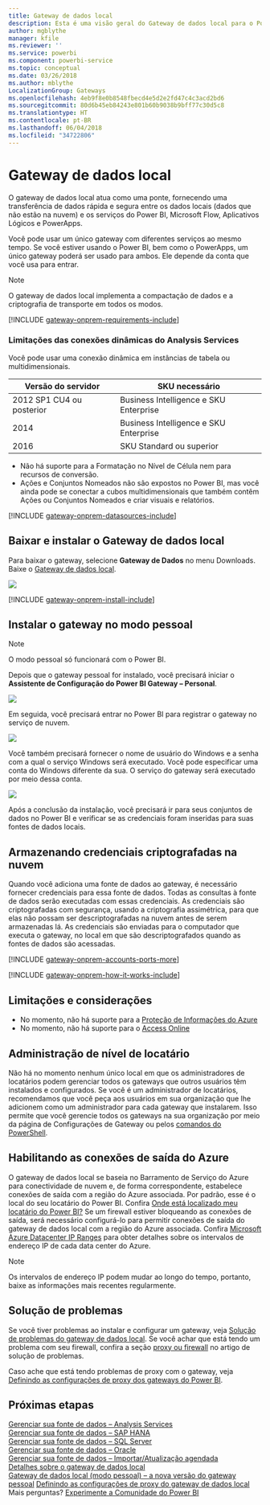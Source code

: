 ```yaml
---
title: Gateway de dados local
description: Esta é uma visão geral do Gateway de dados local para o Power BI. É possível usar este gateway para trabalhar com fontes de dados do DirectQuery. Você também pode usar este gateway para atualizar conjuntos de dados de nuvem com dados locais.
author: mgblythe
manager: kfile
ms.reviewer: ''
ms.service: powerbi
ms.component: powerbi-service
ms.topic: conceptual
ms.date: 03/26/2018
ms.author: mblythe
LocalizationGroup: Gateways
ms.openlocfilehash: 4eb9f8e0b8548fbecd4e5d2e2fd47c4c3acd2bd6
ms.sourcegitcommit: 80d6b45eb84243e801b60b9038b9bff77c30d5c8
ms.translationtype: HT
ms.contentlocale: pt-BR
ms.lasthandoff: 06/04/2018
ms.locfileid: "34722806"
---
```

# <a name="on-premises-data-gateway"></a>Gateway de dados local

O gateway de dados local atua como uma ponte, fornecendo uma transferência de dados rápida e segura entre os dados locais (dados que não estão na nuvem) e os serviços do Power BI, Microsoft Flow, Aplicativos Lógicos e PowerApps.

Você pode usar um único gateway com diferentes serviços ao mesmo tempo. Se você estiver usando o Power BI, bem como o PowerApps, um único gateway poderá ser usado para ambos. Ele depende da conta que você usa para entrar.

> [!NOTE]
> O gateway de dados local implementa a compactação de dados e a criptografia de transporte em todos os modos.
> 
> 

<!-- Shared Requirements Include -->
[!INCLUDE [gateway-onprem-requirements-include](./includes/gateway-onprem-requirements-include.md)]

### <a name="limitations-of-analysis-services-live-connections"></a>Limitações das conexões dinâmicas do Analysis Services
Você pode usar uma conexão dinâmica em instâncias de tabela ou multidimensionais.

| **Versão do servidor** | **SKU necessário** |
| --- | --- |
| 2012 SP1 CU4 ou posterior |Business Intelligence e SKU Enterprise |
| 2014 |Business Intelligence e SKU Enterprise |
| 2016 |SKU Standard ou superior |

* Não há suporte para a Formatação no Nível de Célula nem para recursos de conversão.
* Ações e Conjuntos Nomeados não são expostos no Power BI, mas você ainda pode se conectar a cubos multidimensionais que também contêm Ações ou Conjuntos Nomeados e criar visuais e relatórios.

<!-- Shared Install steps Include -->
[!INCLUDE [gateway-onprem-datasources-include](./includes/gateway-onprem-datasources-include.md)]

## <a name="download-and-install-the-on-premises-data-gateway"></a>Baixar e instalar o Gateway de dados local
Para baixar o gateway, selecione **Gateway de Dados** no menu Downloads. Baixe o [Gateway de dados local](http://go.microsoft.com/fwlink/?LinkID=820925).

![](media/service-gateway-onprem/powerbi-download-data-gateway.png)

<!-- Shared Install steps Include -->
[!INCLUDE [gateway-onprem-install-include](./includes/gateway-onprem-install-include.md)]

## <a name="install-the-gateway-in-personal-mode"></a>Instalar o gateway no modo pessoal
> [!NOTE]
> O modo pessoal só funcionará com o Power BI.
> 
> 

Depois que o gateway pessoal for instalado, você precisará iniciar o **Assistente de Configuração do Power BI Gateway – Personal**.

![](media/service-gateway-onprem/personal-gateway-launch-configuration.png)

Em seguida, você precisará entrar no Power BI para registrar o gateway no serviço de nuvem.

![](media/service-gateway-onprem/personal-gateway-signin.png)

Você também precisará fornecer o nome de usuário do Windows e a senha com a qual o serviço Windows será executado. Você pode especificar uma conta do Windows diferente da sua. O serviço do gateway será executado por meio dessa conta.

![](media/service-gateway-onprem/personal-gateway-windows-service.png)

Após a conclusão da instalação, você precisará ir para seus conjuntos de dados no Power BI e verificar se as credenciais foram inseridas para suas fontes de dados locais.

<a name="credentials"></a>

## <a name="storing-encrypted-credentials-in-the-cloud"></a>Armazenando credenciais criptografadas na nuvem
Quando você adiciona uma fonte de dados ao gateway, é necessário fornecer credenciais para essa fonte de dados. Todas as consultas à fonte de dados serão executadas com essas credenciais. As credenciais são criptografadas com segurança, usando a criptografia assimétrica, para que elas não possam ser descriptografadas na nuvem antes de serem armazenadas lá. As credenciais são enviadas para o computador que executa o gateway, no local em que são descriptografados quando as fontes de dados são acessadas.

<!-- Account and Port information -->
[!INCLUDE [gateway-onprem-accounts-ports-more](./includes/gateway-onprem-accounts-ports-more.md)]

<!-- How the gateway works -->
[!INCLUDE [gateway-onprem-how-it-works-include](./includes/gateway-onprem-how-it-works-include.md)]

## <a name="limitations-and-considerations"></a>Limitações e considerações
* No momento, não há suporte para a [Proteção de Informações do Azure](https://docs.microsoft.com/en-us/microsoft-365/enterprise/protect-files-with-aip
)
* No momento, não há suporte para o [Access Online](https://products.office.com/en-us/access)

## <a name="tenant-level-administration"></a>Administração de nível de locatário 

Não há no momento nenhum único local em que os administradores de locatários podem gerenciar todos os gateways que outros usuários têm instalados e configurados.  Se você é um administrador de locatários, recomendamos que você peça aos usuários em sua organização que lhe adicionem como um administrador para cada gateway que instalarem. Isso permite que você gerencie todos os gateways na sua organização por meio da página de Configurações de Gateway ou pelos [comandos do PowerShell](https://docs.microsoft.com/power-bi/service-gateway-high-availability-clusters#powershell-support-for-gateway-clusters). 

## <a name="enabling-outbound-azure-connections"></a>Habilitando as conexões de saída do Azure 
O gateway de dados local se baseia no Barramento de Serviço do Azure para conectividade de nuvem e, de forma correspondente, estabelece conexões de saída com a região do Azure associada. Por padrão, esse é o local do seu locatário do Power BI. Confira [Onde está localizado meu locatário do Power BI?](https://powerbi.microsoft.com/en-us/documentation/powerbi-admin-where-is-my-tenant-located/)
Se um firewall estiver bloqueando as conexões de saída, será necessário configurá-lo para permitir conexões de saída do gateway de dados local com a região do Azure associada. Confira [Microsoft Azure Datacenter IP Ranges](https://www.microsoft.com/en-us/download/details.aspx?id=41653) para obter detalhes sobre os intervalos de endereço IP de cada data center do Azure.
> [!NOTE]
> Os intervalos de endereço IP podem mudar ao longo do tempo, portanto, baixe as informações mais recentes regularmente. 

## <a name="troubleshooting"></a>Solução de problemas
Se você tiver problemas ao instalar e configurar um gateway, veja [Solução de problemas do gateway de dados local](service-gateway-onprem-tshoot.md). Se você achar que está tendo um problema com seu firewall, confira a seção [proxy ou firewall](service-gateway-onprem-tshoot.md#firewall-or-proxy) no artigo de solução de problemas.

Caso ache que está tendo problemas de proxy com o gateway, veja [Definindo as configurações de proxy dos gateways do Power BI](service-gateway-proxy.md).

## <a name="next-steps"></a>Próximas etapas
[Gerenciar sua fonte de dados – Analysis Services](service-gateway-enterprise-manage-ssas.md)  
[Gerenciar sua fonte de dados – SAP HANA](service-gateway-enterprise-manage-sap.md)  
[Gerenciar sua fonte de dados – SQL Server](service-gateway-enterprise-manage-sql.md)  
[Gerenciar sua fonte de dados – Oracle](service-gateway-onprem-manage-oracle.md)  
[Gerenciar sua fonte de dados – Importar/Atualização agendada](service-gateway-enterprise-manage-scheduled-refresh.md)  
[Detalhes sobre o gateway de dados local](service-gateway-onprem-indepth.md)  
[Gateway de dados local (modo pessoal) – a nova versão do gateway pessoal](service-gateway-personal-mode.md)
[Definindo as configurações de proxy do gateway de dados local](service-gateway-proxy.md)  
Mais perguntas? [Experimente a Comunidade do Power BI](http://community.powerbi.com/)


